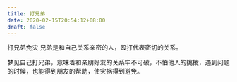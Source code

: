 ```yaml
---
title: 打兄弟
date: 2020-02-15T20:54:12+08:00
draft: false
---
```


打兄弟免灾
兄弟是和自己关系亲密的人，殴打代表密切的关系。

梦见自己打兄弟，意味着和亲朋好友的关系牢不可破，不怕他人的挑拨，遇到问题的时候，也能得到朋友的帮助，使灾祸得到避免。
